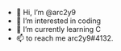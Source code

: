 - 👋 Hi, I’m @arc2y9
- 👀 I’m interested in coding
- 🌱 I’m currently learning C
- 📫 to reach me arc2y9#4132.

<!---
arc2y9/arc2y9 is a ✨ special ✨ repository because its `README.md` (this file) appears on your GitHub profile.
You can click the Preview link to take a look at your changes.
--->
